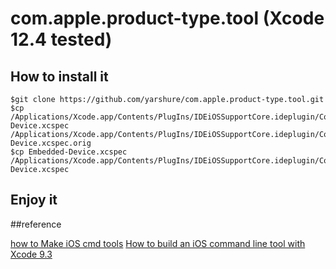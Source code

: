# com.apple.product-type.tool (Xcode 12.4 tested)

## How to install it

```
$git clone https://github.com/yarshure/com.apple.product-type.tool.git
$cp /Applications/Xcode.app/Contents/PlugIns/IDEiOSSupportCore.ideplugin/Contents/Resources/Embedded-Device.xcspec  /Applications/Xcode.app/Contents/PlugIns/IDEiOSSupportCore.ideplugin/Contents/Resources/Embedded-Device.xcspec.orig
$cp Embedded-Device.xcspec /Applications/Xcode.app/Contents/PlugIns/IDEiOSSupportCore.ideplugin/Contents/Resources/Embedded-Device.xcspec
```
## Enjoy it 

##reference

[how to Make iOS cmd tools](https://yarshure.medium.com/how-to-make-ios-cmd-tools-6fbbd59e3b68)
[How to build an iOS command line tool with Xcode 9.3](https://bazad.github.io/2018/04/xcode-command-line-targets-ios/)

